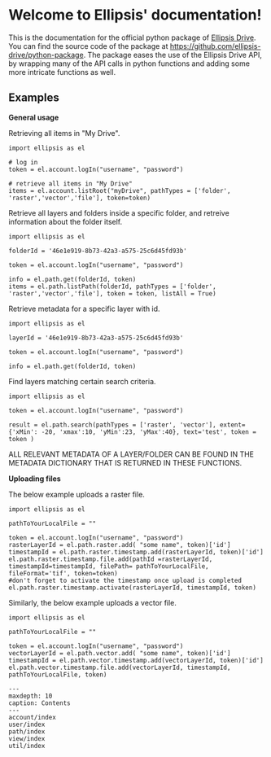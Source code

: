 # Welcome to Ellipsis' documentation!


This is the documentation for the official python package of [Ellipsis Drive](https://ellipsis-drive.com/).
You can find the source code of the package at <https://github.com/ellipsis-drive/python-package>.
The package eases the use of the Ellipsis Drive API, by wrapping many of the API calls in python functions and adding some more intricate functions as well.

## Examples

**General usage**

Retrieving all items in "My Drive".

    import ellipsis as el

    # log in
    token = el.account.logIn("username", "password")

    # retrieve all items in "My Drive"
    items = el.account.listRoot("myDrive", pathTypes = ['folder', 'raster','vector','file'], token=token)

Retrieve all layers and folders inside a specific folder, and retreive information about the folder itself.

    import ellipsis as el

    folderId = '46e1e919-8b73-42a3-a575-25c6d45fd93b'

    token = el.account.logIn("username", "password")

    info = el.path.get(folderId, token)
    items = el.path.listPath(folderId, pathTypes = ['folder', 'raster','vector','file'], token = token, listAll = True)

Retrieve metadata for a specific layer with id.

    import ellipsis as el

    layerId = '46e1e919-8b73-42a3-a575-25c6d45fd93b'

    token = el.account.logIn("username", "password")

    info = el.path.get(folderId, token)

Find layers matching certain search criteria.

    import ellipsis as el

    token = el.account.logIn("username", "password")

    result = el.path.search(pathTypes = ['raster', 'vector'], extent= {'xMin': -20, 'xmax':10, 'yMin':23, 'yMax':40}, text='test', token = token )


ALL RELEVANT METADATA OF A LAYER/FOLDER CAN BE FOUND IN THE METADATA DICTIONARY THAT IS RETURNED IN THESE FUNCTIONS.

**Uploading files**

The below example uploads a raster file.

    import ellipsis as el

    pathToYourLocalFile = ""
    
    token = el.account.logIn("username", "password")
    rasterLayerId = el.path.raster.add( "some name", token)['id']
    timestampId = el.path.raster.timestamp.add(rasterLayerId, token)['id']
    el.path.raster.timestamp.file.add(pathId =rasterLayerId, timestampId=timestampId, filePath= pathToYourLocalFile, fileFormat='tif', token=token)
    #don't forget to activate the timestamp once upload is completed
    el.path.raster.timestamp.activate(rasterLayerId, timestampId, token)


Similarly, the below example uploads a vector file.

    import ellipsis as el

    pathToYourLocalFile = ""

    token = el.account.logIn("username", "password")
    vectorLayerId = el.path.vector.add( "some name", token)['id']
    timestampId = el.path.vector.timestamp.add(vectorLayerId, token)['id']
    el.path.vector.timestamp.file.add(vectorLayerId, timestampId, pathToYourLocalFile, token)

```{toctree}
---
maxdepth: 10
caption: Contents
---
account/index
user/index
path/index
view/index
util/index
```

&nbsp;
&nbsp;
